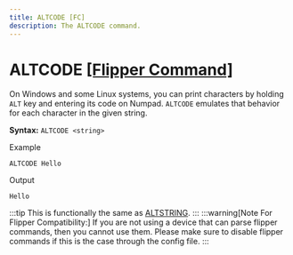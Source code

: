 ```yaml
---
title: ALTCODE [FC]
description: The ALTCODE command.
---
```


# ALTCODE [[Flipper Command]](https://developer.flipper.net/flipperzero/doxygen/badusb_file_format.html#autotoc_md70)
On Windows and some Linux systems, you can print characters by holding `ALT` key and entering its code on Numpad. `ALTCODE` emulates that behavior for each character in the given string.

**Syntax:** `ALTCODE <string>`

Example
```
ALTCODE Hello
```
Output
```
Hello
```

:::tip
This is functionally the same as [ALTSTRING](./altstring).
:::
:::warning[Note For Flipper Compatibility:]
If you are not using a device that can parse flipper commands, then you cannot use them. Please make sure to disable flipper commands if this is the case through the config file.
:::